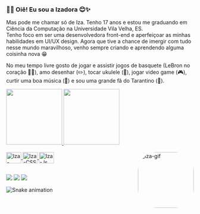 ### 🌈🐸 Oiê! Eu sou a Izadora 😊✨

 Mas pode me chamar só de Iza. Tenho 17 anos e estou me graduando em Ciência da Computação na Universidade Vila Velha, ES.  
Tenho foco em ser uma desenvolvedora front-end e aperfeiçoar as minhas habilidades em UI/UX design. Agora que tive a chance de imergir com tudo nesse mundo maravilhoso, venho sempre criando e aprendendo alguma coisinha nova 😁

No meu tempo livre gosto de jogar e assistir jogos de basquete (LeBron no coração 💛💜), amo desenhar (✏️), tocar ukulele (🎸), jogar video game (🎮), curtir uma boa música (🎵) e sou uma grande fã do Tarantino (🍿).

<div>
  <a href="https://github.com/izamayumi">
  <img height="150em" src="https://github-readme-stats.vercel.app/api?username=izamayumi&show_icons=true&theme=dracula&include_all_commits=true&count_private=true"/>
  <img height="150em" src="https://github-readme-stats.vercel.app/api/top-langs/?username=izamayumi&layout=compact&langs_count=7&theme=dracula"/>
</div>
  
<div style="display: inline_block"><br>
  <img align="center" alt="Iza-HTML" height="30" width="40" src="https://cdn.jsdelivr.net/gh/devicons/devicon/icons/html5/html5-plain.svg">
  <img align="center" alt="Iza-CSS" height="30" width="40" src="https://cdn.jsdelivr.net/gh/devicons/devicon/icons/css3/css3-plain.svg">
  <img align="center" alt="Iza-Js" height="30" width="40" src="https://cdn.jsdelivr.net/gh/devicons/devicon/icons/javascript/javascript-original.svg">
  <img align="right" alt="Iza-gif" height="150" style="border-radius:50px;" src="https://media.discordapp.net/attachments/836924830846681100/966381711199961189/Design_sem_nome.gif">
</div>
  
##  
  
<div>
  <a href="https://www.instagram.com/iza.goto/" target="_blank"><img src="https://img.shields.io/badge/-Instagram-%23E4405F?style=for-the-badge&logo=instagram&logoColor=white" target="_blank"></a> 
  <a href="https://www.linkedin.com/in/izadora-mayumi-a94276238" target="_blank"><img src="https://img.shields.io/badge/-LinkedIn-%230077B5?style=for-the-badge&logo=linkedin&logoColor=white" target="_blank"></a>
  <a href = "mailto:izadorabomfim@gmail.com"><img src="https://img.shields.io/badge/-Gmail-%23333?style=for-the-badge&logo=gmail&logoColor=white" target="_blank"></a>


![Snake animation](https://github.com/izamayumi/izamayumi/blob/output/github-contribution-grid-snake.svg)

</div>
  
  
